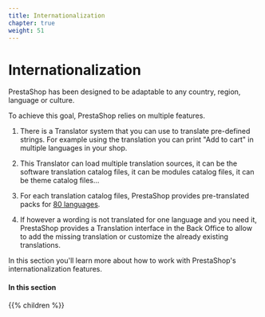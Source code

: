 ```yaml
---
title: Internationalization
chapter: true
weight: 51
---
```


# Internationalization

PrestaShop has been designed to be adaptable to any country, region, language or culture.

To achieve this goal, PrestaShop relies on multiple features.

1. There is a Translator system that you can use to translate pre-defined strings. For example using the translation you can print "Add to cart" in multiple languages in your shop.

2. This Translator can load multiple translation sources, it can be the software translation catalog files, it can be modules catalog files, it can be theme catalog files...

3. For each translation catalog files, PrestaShop provides pre-translated packs for [80 languages](https://crowdin.com/project/prestashop-official).

4. If however a wording is not translated for one language and you need it, PrestaShop provides a Translation interface in the Back Office to allow to add the missing translation or customize the already existing translations.

In this section you'll learn more about how to work with PrestaShop's internationalization features.

#### In this section

{{% children %}}

